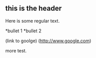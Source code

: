 ## this is the header

Here is some regular text.

*bullet 1
*bullet 2

(link to goolge) (http://www.google.com)

more test.
